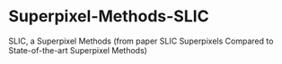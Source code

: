 # Superpixel-Methods-SLIC
SLIC,  a Superpixel Methods (from paper SLIC Superpixels Compared to State-of-the-art Superpixel Methods)
